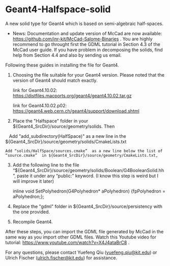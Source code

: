 # Geant4-Halfspace-solid
A new solid type for Geant4 which is based on semi-algebraic half-spaces. 

* News: Documentation and update version of McCad are now available: https://github.com/inr-kit/McCad-Salome-Binaries . You are highly recommend to go throught first the GDML tutorial in Section 4.3 of the McCad user guide. If you have problem in decomposing the solids, find help from Section 4.4 and also by sending us email. 


Following these guides in installing the file for Geant4. 

1. Choosing the file suitable for your Geant4 version. Please noted that the version of Geant4 should match exactly. 

    link for Geant4.10.02: https://distfiles.macports.org/geant4/geant4.10.02.tar.gz
    
    link for Geant4.10.02.p02:  https://geant4.web.cern.ch/geant4/support/download.shtml

2. Place the "Halfspace" folder in your ${Geant4_SrcDir}/source/geometry/solids. Then 
    
    Add "add_subdirectory(HalfSpace)" as a new line in the  ${Geant4_SrcDir}/source/geometry/solids/CmakeLists.txt
    
    Add “solids/HalfSpace/sources.cmake”  as a new line below the list of “source.cmake”  in ${Geant4_SrcDir}/source/geometry/CmakeLists.txt, 

3. Add the following line to the file “${Geant4_SrcDir}/source/geometry/solids/Boolean/G4BooleanSolid.hh”, paste it under any “public:” keyword. (I know this step is weird but I will improve it later)

    inline void    SetPolyhedron(G4Polyhedron* aPolyhedron) {fpPolyhedron = aPolyhedron;};


3. Replace the "gdml" folder in ${Geant4_SrcDir}/source/persistency with the one provided.

4. Recompile Geant4. 

After these steps, you can import the GDML file generated by McCad in the same way as you import other GDML files. Watch this Youtube video for tutorial: https://www.youtube.com/watch?v=X4J4ataBrC8 .

For any questions, please contact Yuefeng Qiu (yuefeng.qiu@kit.edu) or Ulrich Fischer (ulrich.fischer@kit.edu) for assistance.
